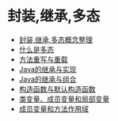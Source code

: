 # 封装,继承,多态 
- [封装,继承,多态概念整理](https://github.com/Marcos-Lay/Hello-JAVA/blob/master/Docs/Object-oriented/Encapsulation_Inheritance_Polymorphism.md)
- [什么是多态](https://github.com/Marcos-Lay/Hello-JAVA/blob/master/Docs/Object-oriented/What_is_Polymorphism.md)
- [方法重写与重载](https://github.com/Marcos-Lay/Hello-JAVA/blob/master/Docs/Object-oriented/OverLoading_vs_OverReading.md)
- [Java的继承与实现]()
- [Java的继承与组合]()
- [构造函数与默认构造函数]()
- [类变量、成员变量和局部变量]()
- [成员变量和方法作用域]()
